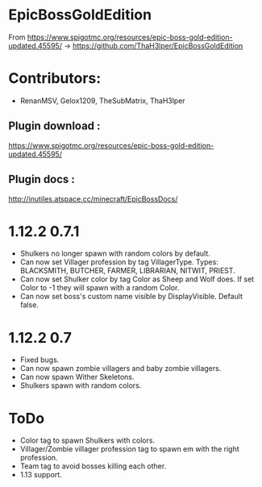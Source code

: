 # EpicBossGoldEdition

From https://www.spigotmc.org/resources/epic-boss-gold-edition-updated.45595/ -> https://github.com/ThaH3lper/EpicBossGoldEdition

# Contributors:
* RenanMSV, Gelox1209, TheSubMatrix, ThaH3lper

## Plugin download : 
https://www.spigotmc.org/resources/epic-boss-gold-edition-updated.45595/
## Plugin docs :
http://inutiles.atspace.cc/minecraft/EpicBossDocs/

# 1.12.2 0.7.1
* Shulkers no longer spawn with random colors by default.
* Can now set Villager profession by tag VillagerType. Types: BLACKSMITH, BUTCHER, FARMER, LIBRARIAN, NITWIT, PRIEST.
* Can now set Shulker color by tag Color as Sheep and Wolf does. If set Color to -1 they will spawn with a random Color.
* Can now set boss's custom name visible by DisplayVisible. Default false.

# 1.12.2 0.7
* Fixed bugs.
* Can now spawn zombie villagers and baby zombie villagers.
* Can now spawn Wither Skeletons.
* Shulkers spawn with random colors.

# ToDo
* Color tag to spawn Shulkers with colors.
* Villager/Zombie villager profession tag to spawn em with the right profession.
* Team tag to avoid bosses killing each other.
* 1.13 support.